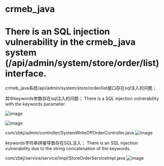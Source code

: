 # crmeb_java

# There is an SQL injection vulnerability in the crmeb_java system (/api/admin/system/store/order/list) interface.

crmeb_java系统/api/admin/system/store/order/list接口存在sql注入的问题；

其中keywords参数存在sql注入的问题；
There is a SQL injection vulnerability with the keywords parameter.

![image](https://user-images.githubusercontent.com/59911588/221155021-a650763b-d705-4e84-a818-bfa502ebcca7.png)

![image](https://user-images.githubusercontent.com/59911588/221154258-02730c7a-3c48-4f45-8de0-b845bc8b243e.png)

com/zbkj/admin/controller/SystemWriteOffOrderController.java 
![image](https://user-images.githubusercontent.com/59911588/221154288-46c5a21d-b3fa-4509-802f-4d923be2ffc0.png)

keywords字符串拼接导致存在SQL注入；
There is an SQL injection vulnerability due to the string concatenation of the keywords.

com/zbkj/service/service/impl/StoreOrderServiceImpl.java
![image](https://user-images.githubusercontent.com/59911588/221155226-28fd55d5-3452-4bb4-9dff-84386a6ebd09.png)

